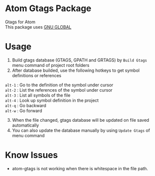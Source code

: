 # Atom Gtags Package

Gtags for Atom  
This package uses [GNU GLOBAL](http://www.gnu.org/software/global/)

# Usage

1. Build gtags database (GTAGS, GPATH and GRTAGS) by `Build Gtags` menu command of project root folders
2. After database builded, use the following hotkeys to get symbol definitions or references

  `alt-1` : Go to the definition of the symbol under cursor  
  `alt-2` : List the references of the symbol under cursor  
  `alt-3` : List all symbols of the file  
  `alt-4` : Look up symbol definition in the project  
  `alt-q` : Go backward  
  `alt-w` : Go forward  

3. When the file changed, gtags database will be updated on file saved automatically
4. You can also update the database manually by using `Update Gtags` of menu command

# Know Issues
* atom-gtags is not working when there is whitespace in the file path.
